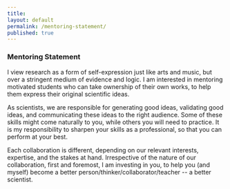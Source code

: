 ```yaml
---
title:
layout: default
permalink: /mentoring-statement/
published: true
---
```


### Mentoring Statement

<!-- Great research happens when a group of motivated people are placed in an environment

We do our best research when we feel safe and relaxed -- having the peace to learn, having the leisure to ponder.  -->

I view research as a form of self-expression just like arts and music, but over a stringent medium of evidence and logic. I am interested in mentoring motivated students who can take ownership of their own works, to help them express their original scientific ideas.

<!-- Having a good taste -- asking the right scientific questions -- is one of the most difficult challenges you will face in your academic career. In mentoring you, I will help you shape own voice as a researcher.  -->
As scientists, we are responsible for generating good ideas, validating good ideas, and communicating these ideas to the right audience. Some of these skills might come naturally to you, while others you will need to practice. It is my responsibility to sharpen your skills as a professional, so that you can perform at your best.

Each collaboration is different, depending on our relevant interests, expertise, and the stakes at hand. Irrespective of the nature of our collaboration, first and foremost, I am investing in you, to help you (and myself) become a better person/thinker/collaborator/teacher -- a better scientist.


<!-- #### mentoring news
<span style="font-size:0.8em;"> 2022-04-18 [Saujas Vaduguru](https://twitter.com/saujasv), my collaborator/mentee whom I have been working with for over a year and written a recommendation letter for, has been accepted to CMU as a PhD student under [Daniel Fried](https://twitter.com/dan_fried). The most amazing thing is that I've never met Saujas in person and we collaborated entirely online. I have not met Daniel in person either. I hope to see them in real life soon! 😂 </span> -->
